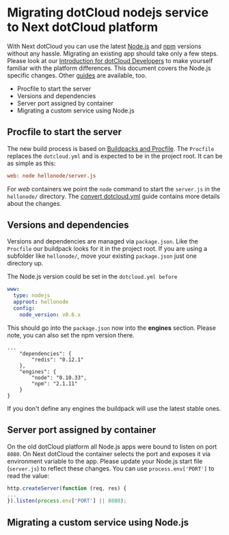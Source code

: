 # Migrating dotCloud nodejs service to Next dotCloud platform

With Next dotCloud you can use the latest [Node.js](http://nodejs.org/) and [npm](https://www.npmjs.com/) versions without any hassle. Migrating an existing app should take only a few steps. Please look at our [Introduction for dotCloud Developers](./an-introduction) to make yourself familiar with the platform differences.
This document covers the Node.js specific changes. Other [guides](./../..) are available, too.

* Procfile to start the server
* Versions and dependencies
* Server port assigned by container
* Migrating a custom service using Node.js
 

## Procfile to start the server
The new build process is based on [Buildpacks and Procfile](../../platform-documentation#buildpacks-and-the-procfile). The `Procfile` replaces the `dotcloud.yml` and is expected to be in the project root. It can be as simple as this:
~~~ini
web: node hellonode/server.js
~~~
For *web* containers we point the `node` command to start the `server.js` in the `hellonode/` directory. The [convert dotcloud.yml](./converting-dotcloud-dot-yml) guide contains more details about the changes.


## Versions and dependencies
Versions and dependencies are managed via `package.json`. Like the `Procfile` our buildpack looks for it in the project root. If you are using a subfolder like `hellonode/`, move your existing `package.json` just one directory up.

The Node.js version could be set in the `dotcloud.yml before`
~~~yml
www:
  type: nodejs
  approot: hellonode
  config:
    node_version: v0.6.x
~~~
This should go into the `package.json` now into the **engines** section. Please note, you can also set the npm version there.
~~~
...
    "dependencies": {
        "redis": "0.12.1"
    },
    "engines": {
        "node": "0.10.33",
        "npm": "2.1.11"
    }
}
~~~
If you don't define any engines the buildpack will use the latest stable ones.


## Server port assigned by container
On the old dotCloud platform all Node.js apps were bound to listen on port `8080`. On Next dotCloud the container selects the port and exposes it via environment variable to the app. Please update your Node.js start file (`server.js`) to reflect these changes. You can use `process.env['PORT']` to read the value:
~~~js
http.createServer(function (req, res) {
...
}).listen(process.env['PORT'] || 8080);
~~~


## Migrating a custom service using Node.js


